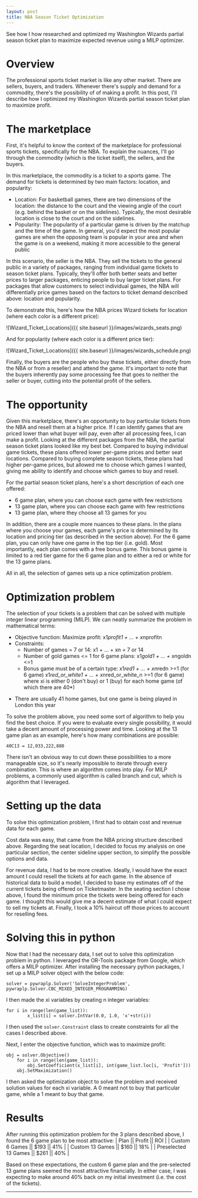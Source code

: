 ```yaml
---
layout: post
title: NBA Season Ticket Optimization
---
```


See how I how researched and optimized my Washington Wizards partial season ticket plan to maximize expected revenue using a MILP optimizer.

# Overview

The professional sports ticket market is like any other market.  There are sellers, buyers, and traders. Whenever there's supply and demand for a commodity, there's the possibility of of making a profit.  In this post, I'll describe how I optimized my Washington Wizards partial season ticket plan to maximize profit.

# The marketplace

First, it's helpful to know the context of the marketplace for professional sports tickets, specifically for the NBA.  To explain the nuances, I'll go through the commodity (which is the ticket itself), the sellers, and the buyers.

In this marketplace, the commodity is a ticket to a sports game.  The demand for tickets is determined by two main factors: location, and popularity:
- Location: For basketball games, there are two dimensions of the location: the distance to the court and the viewing angle of the court (e.g. behind the basket or on the sidelines).  Typically, the most desirable location is close to the court and on the sidelines.  
- Popularity: The popularity of a particular game is driven by the matchup and the time of the game.  In general, you'd expect the most popular games are when the opposing team is popular in your area and when the game is on a weekend, making it more accessible to the general public

In this scenario, the seller is the NBA.  They sell the tickets to the general public in a variety of packages, ranging from individual game tickets to season ticket plans.  Typically, they'll offer both better seats and better prices to larger packages, enticing people to buy larger ticket plans.  For packages that allow customers to select individual games, the NBA will differentially price games based on the factors to ticket demand described above: location and popularity.  

To demonstrate this, here's how the NBA prices Wizard tickets for location (where each color is a different price):

![Wizard_Ticket_Locations]({{ site.baseurl }}/images/wizards_seats.png)

And for popularity (where each color is a different price tier):

![Wizard_Ticket_Locations]({{ site.baseurl }}/images/wizards_schedule.png)

Finally, the buyers are the people who buy these tickets, either directly from the NBA or from a reseller) and attend the game.  It's important to note that the buyers inherently pay some processing fee that goes to neither the seller or buyer, cutting into the potential profit of the sellers.


# The opportunity

Given this marketplace, there's an opportunity to buy particular tickets from the NBA and resell them at a higher price.  If I can identify games that are priced lower than what buyer will pay, even after all processing fees, I can make a profit.  Looking at the different packages from the NBA, the partial season ticket plans looked like my best bet.  Compared to buying individual game tickets, these plans offered lower per-game prices and better seat locations.  Compared to buying complete season tickets, these plans had higher per-game prices, but allowed me to choose which games I wanted, giving me ability to identify and choose which games to buy and resell.  

For the partial season ticket plans, here's a short description of each one offered:
- 6 game plan, where you can choose each game with few restrictions
- 13 game plan, where you can choose each game with few restrictions
- 13 game plan, where they choose all 13 games for you

In addition, there are a couple more nuances to these plans.  In the plans where you choose your games, each game's price is determined by its location and pricing tier (as described in the section above).  For the 6 game plan, you can only have one game in the top tier (i.e. gold).  Most importantly, each plan comes with a free bonus game.  This bonus game is limited to a red tier game for the 6 game plan and to either a red or white for the 13 game plans.

All in all, the selection of games sets up a nice optimization problem.

# Optimization problem

The selection of your tickets is a problem that can be solved with multiple integer linear programming (MILP).  We can neatly summarize the problem in mathematical terms:
- Objective function: Maximize profit: x1*profit1 + ... + xn*profitn
- Constraints:
  - Number of games = 7 or 14: x1 + ... + xn = 7 or 14
  - Number of gold games <= 1 for 6 game plans: x1*gold1 + ... + xn*goldn <=1
  - Bonus game must be of a certain type: x1*red1 + ... + xn*redn >=1 (for 6 game)
    x1*red_or_white1 + ... + xn*red_or_white_n >=1 (for 6 game)
where xi is either 0 (don't buy) or 1 (buy) for each home game (of which there are 40*)

* There are usually 41 home games, but one game is being played in London this year

To solve the problem above, you need some sort of algorithm to help you find the best choice.  If you were to evaluate every single possibility, it would take a decent amount of processing power and time.  Looking at the 13 game plan as an example, here's how many  combinations are possible:

~~~~
40C13 = 12,033,222,880
~~~~

There isn't an obvious way to cut down these possibilities to a more manageable size, so it's nearly impossible to iterate through every combination.  This is where an algorithm comes into play.  For MILP problems, a commonly used algorithm is called branch and cut, which is algorithm that I leveraged.

# Setting up the data

To solve this optimization problem, I first had to obtain cost and revenue data for each game.  

Cost data was easy, that came from the NBA pricing structure described above.  Regarding the seat location, I decided to focus my analysis on one particular section, the center sideline upper section, to simplify the possible options and data.

For revenue data, I had to be more creative.  Ideally, I would have the exact amount I could resell the tickets at for each game.  In the absence of historical data to build a model, I decided to base my estimates off of the current tickets being offered on Ticketmaster.  In the seating section I chose above, I found the minimum price the tickets were being offered for each game.  I thought this would give me a decent estimate of what I could expect to sell my tickets at.  Finally, I took a 10% haircut off those prices to account for reselling fees.

# Solving this in python

Now that I had the necessary data, I set out to solve this optimization problem in python.  I leveraged the OR-Tools package from Google, which offers a MILP optimizer.  After installing the necessary python packages, I set up a MILP solver object with the below code:

~~~~
solver = pywraplp.Solver('SolveIntegerProblem', pywraplp.Solver.CBC_MIXED_INTEGER_PROGRAMMING)
~~~~

I then made the xi variables by creating n integer variables:

~~~~
for i in range(len(game_list)):
        x_list[i] = solver.IntVar(0.0, 1.0, 'x'+str(i))
~~~~

I then used the `solver.Constraint` class to create constraints for all the cases I described above.  

Next, I enter the objective function, which was to maximize profit:

~~~~  
obj = solver.Objective()
    for i in range(len(game_list)):
        obj.SetCoefficient(x_list[i], int(game_list.loc[i, 'Profit']))
    obj.SetMaximization()
~~~~

I then asked the optimization object to solve the problem and received solution values for each xi variable.  A 0 meant not to buy that particular game, while a 1 meant to buy that game.  

# Results

After running this optimization problem for the 3 plans described above, I found the 6 game plan to be most attractive:
| Plan || Profit || ROI |
| Custom 6 Games || $193 || 41% |
| Custom 13 Games || $160 || 18% |
| Preselected 13 Games || $261 || 40% |

Based on these expectations, the custom 6 game plan and the pre-selected 13 game plans seemed the most attractive financially.  In either case, I was expecting to make around 40% back on my initial investment (i.e. the cost of the tickets).  

****
